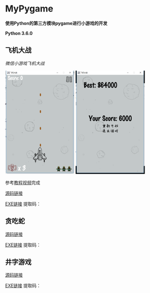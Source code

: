 # MyPygame

**使用Python的第三方模块pygame进行小游戏的开发**

**Python 3.6.0**

## 飞机大战
*微信小游戏飞机大战*
<div algin='center'>
<img src="https://github.com/crazywh/MyPygame/blob/master/Image/plane1.png"  height="330">
<img src="https://github.com/crazywh/MyPygame/blob/master/Image/plane2.png"  height="330">
</div>

参考[教程视频](https://www.bilibili.com/video/BV1ZW411B7dY?from=search&seid=5735444825341283888)完成

[源码链接](https://github.com/crazywh/Plane-Figh)

[EXE链接]() 提取码：
## 贪吃蛇

[源码链接](https://github.com/crazywh/Snake)

[EXE链接]() 提取码：
## 井字游戏

[源码链接](https://github.com/crazywh/Tic-Tac-Toe-Game)

[EXE链接]() 提取码：
